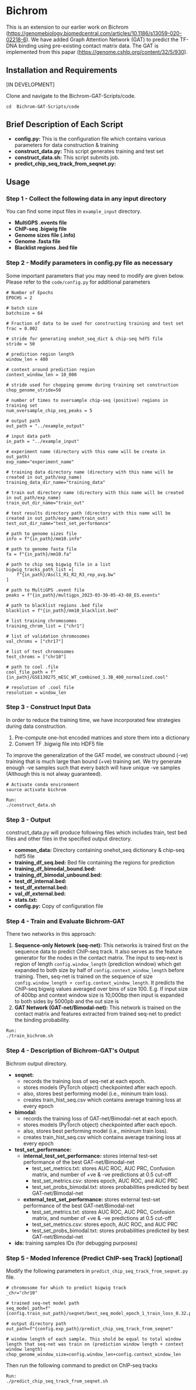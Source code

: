 # Bichrom
This is an extension to our earlier work on Bichrom (https://genomebiology.biomedcentral.com/articles/10.1186/s13059-020-02218-6). We have added Graph Attention Network (GAT) to predict the TF-DNA binding using pre-existing contact matrix data. The GAT is implemented from this papar (https://genome.cshlp.org/content/32/5/930). <br>

## Installation and Requirements 

[IN DEVELOPMENT]

Clone and navigate to the Bichrom-GAT-Scripts/code. <br>
```
cd  Bichrom-GAT-Scripts/code
```
## Brief Description of Each Script

- **config.py:** This is the configuration file which contains various parameters for data construction & training
- **construct_data.py:** This script generates training and test set
- **construct_data.sh:** This script submits job.
- **predict_chip_seq_track_from_seqnet.py:** 

## Usage

### Step 1 - Collect the following data in any input directory
You can find some input files in `example_input` directory.

- **MultiGPS .events file**
- **ChIP-seq .bigwig file**
- **Genome sizes file (.info)**
- **Genome .fasta file**
- **Blacklist regions .bed file**

### Step 2 - Modify parameters in config.py file as necessary
Some important parameters that you may need to modify are given below. Please refer to the `code/config.py` for additional parameters
```
# Number of Epochs
EPOCHS = 2

# batch size
batchsize = 64

# Fraction of data to be used for constructing training and test set            
frac = 0.002

# stride for generating onehot_seq_dict & chip-seq hdf5 file
stride = 50

# prediction region length
window_len = 400

# context around prediction region
context_window_len = 10_000

# stride used for chopping genome during training set construction
chop_genome_stride=50

# number of times to oversample chip-seq (positive) regions in training set
num_oversample_chip_seq_peaks = 5

# output path
out_path = "../example_output"

# input data path
in_path = "../example_input"

# experiment name (directory with this name will be create in out_path)
exp_name="experiment_name"

# training data directory name (directory with this name will be created in out_path/exp_name)
training_data_dir_name="training_data"

# train out directory name (directory with this name will be created in out_path/exp_name)
train_out_dir_name="train_out"

# test results directory path (directory with this name will be created in out_path/exp_name/train_out)
test_out_dir_name="test_set_performance"

# path to genome sizes file
info = f"{in_path}/mm10.info"

# path to genome fasta file
fa = f"{in_path}/mm10.fa"

# path to chip seq bigwig file in a list
bigwig_tracks_path_list =[
    f"{in_path}/Ascl1_R1_R2_R3_rep_avg.bw"
]

# path to MultiGPS .event file
peaks = f"{in_path}/multigps_2023-03-30-05-43-08_ES.events"

# path to blacklist regions .bed file
blacklist = f"{in_path}/mm10_blacklist.bed"

# list training chromosomes
training_chrom_list = ["chr1"]

# list of validation chromosomes
val_chroms = ["chr17"]

# list of test chromosomes
test_chroms = ["chr10"]

# path to cool .file
cool_file_path = f"{in_path}/GSE130275_mESC_WT_combined_1.3B_400_normalized.cool"

# resolution of .cool file
resolution = window_len
```

### Step 3 - Construct Input Data
In order to reduce the training time, we have incorporated few strategies during data construction.
1) Pre-compute one-hot encoded matrices and store them into a dictionary
2) Convert TF .bigwig file into HDF5 file

To improve the generalization of the GAT model, we construct ubound (-ve) training that is much large than bound (+ve) training set. We try generate enough -ve samples such that every batch will have unique -ve samples (Although this is not alway guaranteed).
```
# Activate conda environment 
source activate bichrom

Run: 
./construct_data.sh
```

### Step 3 - Output 
construct_data.py will produce following files which includes train, test bed files and other files in the specified output directory.

- **common_data:** Directory containing onehot_seq dictionary & chip-seq hdf5 file 
- **training_df_seq.bed:** Bed file containing the regions for prediction
- **training_df_bimodal_bound.bed:**
- **training_df_bimodal_unbound.bed:**
- **test_df_internal.bed:**
- **test_df_external.bed:**
- **val_df_external.bed:**
- **stats.txt:**
- **config.py:** Copy of configuration file
 
### Step 4 - Train and Evaluate Bichrom-GAT
There two networks in this approach:
1) **Sequence-only Netowrk (seq-net):** This networks is trained first on the sequence data to predict ChIP-seq track. It also serves as the feature generator for the nodes in the contact matrix. The input to seq-next is region of length `config.window_length` (prediction window) which get expanded to both size by half of `config.context_window_length` before training. Then, seq-net is trained on the sequence of size `config.window_length + config.context_window_length`. It predicts the ChIP-seq bigwig values averaged over bins of size 100. E.g. If input size of 400bp and context window size is 10,000bp then input is expanded to both sides by 5000pb and the out size is 
2) **GAT Network (GAT-net/Bimodal-net):** This network is trained on the contact matrix and features extracted from trained seq-net to predict the binding probability.
```
Run:
./train_bichrom.sh
```

### Step 4 - Description of Bichrom-GAT's Output
Bichrom output directory. 
  * **seqnet:** 
    * records the training loss of seq-net at each epoch.
    * stores models (PyTorch object) checkpointed after each epoch.
    * also, stores best performing model (i.e., mininum train loss).
    * creates train_hist_seq.csv which contains average training loss at every epoch
  * **bimodal:** 
    * records the training loss of GAT-net/Bimodal-net at each epoch.
    * stores models (PyTorch object) checkpointed after each epoch.
    *  also, stores best performing model (i.e., mininum train loss).
    * creates train_hist_seq.csv which contains average training loss at every epoch
  * **test_set_performance:**
    * **internal_test_set_performance:** stores internal test-set performance of the best GAT-net/Bimodal-net
      * test_set_metrics.txt: stores AUC ROC, AUC PRC, Confusion matrix, and number of +ve & -ve predictions at 0.5 cut-off
      * test_set_metrics.csv: stores epoch, AUC ROC, and AUC PRC
      * test_set_probs_bimodal.txt: stores probabilities predicted by best GAT-net/Bimodal-net
    * **external_test_set_performance:** stores external test-set performance of the best GAT-net/Bimodal-net
      * test_set_metrics.txt: stores AUC ROC, AUC PRC, Confusion matrix, and number of +ve & -ve predictions at 0.5 cut-off
      * test_set_metrics.csv: stores epoch, AUC ROC, and AUC PRC
      * test_set_probs_bimodal.txt: stores probabilities predicted by best GAT-net/Bimodal-net
 * **ids:** training samples IDs (for debugging purposes) 

  
### Step 5 - Moded Inference (Predict ChIP-seq Track) [optional]
Modify the following parameters in `predict_chip_seq_track_from_seqnet.py` file.
```
# chromosome for which to predict bigwig track
_chr="chr10"

# trained seq-net model path
seq_model_path=f"{config.train_out_path}/seqnet/best_seq_model_epoch_1_train_loss_0.32.pt"

# output directory path
out_path=f"{config.exp_path}/predict_chip_seq_track_from_seqnet"

# window length of each sample. This shold be equal to total window length that seq-net was train on (prediction window length + context window length)
chop_genome_window_size=config.window_len+config.context_window_len
```
Then run the following command to predict on ChIP-seq tracks <br>
```
Run:
./predict_chip_seq_track_from_seqnet.sh
```
